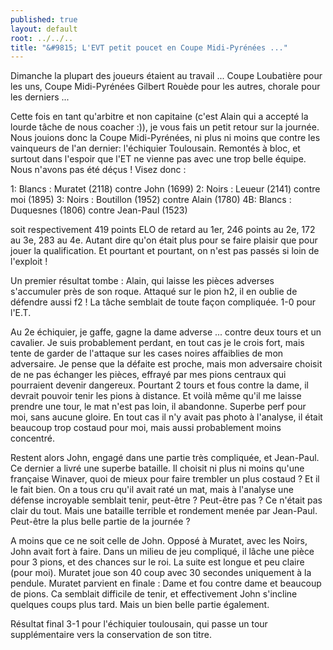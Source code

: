 ```yaml
---
published: true
layout: default
root: ../../..
title: "&#9815; L'EVT petit poucet en Coupe Midi-Pyrénées ..."
---
```


Dimanche la plupart des joueurs étaient au travail ... Coupe Loubatière pour les uns, Coupe Midi-Pyrénées Gilbert Rouède pour les autres, chorale pour les derniers ...

Cette fois en tant qu'arbitre et non capitaine (c'est Alain qui a accepté la lourde tâche de nous coacher :)), je vous fais un petit retour sur la journée.
Nous jouions donc la Coupe Midi-Pyrénées, ni plus ni moins que contre les vainqueurs de l'an dernier: l'échiquier Toulousain. Remontés à bloc, et surtout dans l'espoir que l'ET ne vienne pas avec une trop belle équipe. Nous n'avons pas été déçus ! Visez donc :

1: Blancs : Muratet (2118) contre John (1699)
2: Noirs : Leueur (2141) contre moi (1895)
3: Noirs : Boutillon (1952) contre Alain (1780)
4B: Blancs : Duquesnes (1806) contre Jean-Paul (1523)

soit respectivement 419 points ELO de retard au 1er, 246 points au 2e, 172 au 3e, 283 au 4e. Autant dire qu'on était plus pour se faire plaisir que pour jouer la qualification. Et pourtant et pourtant, on n'est pas passés si loin de l'exploit !

Un premier résultat tombe : Alain, qui laisse les pièces adverses s'accumuler près de son roque. Attaqué sur le pion h2, il en oublie de défendre aussi f2 ! La tâche semblait de toute façon compliquée. 1-0 pour l'E.T.

Au 2e échiquier, je gaffe, gagne la dame adverse ... contre deux tours et un cavalier. Je suis probablement perdant, en tout cas je le crois fort, mais tente de garder de l'attaque sur les cases noires affaiblies de mon adversaire. Je pense que la défaite est proche, mais mon adversaire choisit de ne pas échanger les pièces, effrayé par mes pions centraux qui pourraient devenir dangereux. Pourtant 2 tours et fous contre la dame, il devrait pouvoir tenir les pions à distance. Et voilà même qu'il me laisse prendre une tour, le mat n'est pas loin, il abandonne. Superbe perf pour moi, sans aucune gloire. En tout cas il n'y avait pas photo à l'analyse, il était beaucoup trop costaud pour moi, mais aussi probablement moins concentré.

Restent alors John, engagé dans une partie très compliquée, et Jean-Paul. Ce dernier a livré une superbe bataille. Il choisit ni plus ni moins qu'une française Winaver, quoi de mieux pour faire trembler un plus costaud ? Et il le fait bien. On a tous cru qu'il avait raté un mat, mais à l'analyse une défense incroyable semblait tenir, peut-être ? Peut-être pas ? Ce n'était pas clair du tout. Mais une bataille terrible et rondement menée par Jean-Paul. Peut-être la plus belle partie de la journée ?

A moins que ce ne soit celle de John. Opposé à Muratet, avec les Noirs, John avait fort à faire. Dans un milieu de jeu compliqué, il lâche une pièce pour 3 pions, et des chances sur le roi. La suite est longue et peu claire (pour moi). Muratet joue son 40 coup avec 30 secondes uniquement à la pendule. Muratet parvient en finale : Dame et fou contre dame et beaucoup de pions. Ca semblait difficile de tenir, et effectivement John s'incline quelques coups plus tard. Mais un bien belle partie également.

Résultat final 3-1 pour l'échiquier toulousain, qui passe un tour supplémentaire vers la conservation de son titre.
